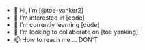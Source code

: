 - 👋 Hi, I’m [@toe-yanker2]
- 👀 I’m interested in [code]
- 🌱 I’m currently learning [code]
- 💞️ I’m looking to collaborate on [toe yanking]
- 📫 How to reach me ... DON'T

<!---
toe-yanker2/toe-yanker2 is a ✨ special ✨ repository because its `README.md` (this file) appears on your GitHub profile.
You can click the Preview link to take a look at your changes.
--->
